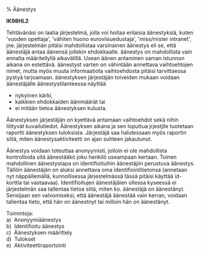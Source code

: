 % Äänestys
<!-- Arvosanamaksimi: 5 -->
<!-- Vaikeustaso: Keskitasoa -->

**IK98HL2**

Tehtävänäsi on laatia järjestelmä, jolla voi hoitaa erilaisia äänestyksiä, kuten
'vuoden opettaja', 'vähiten huono euroviisuedustaja', 'miss/mister
intranet', jne. järjestelmän pitäisi mahdollistaa varsinainen äänestys eli
se, että äänestäjä antaa äänensä jollekin ehdokkaalle. äänestys on mahdollista
vain ennalta määritellyllä aikavälillä. Usean äänen antaminen saman istunnon
aikana on estettävä. äänestyst varten on vähintään annettava vaihtoehtojen
nimet, mutta myös muuta informaatiota vaihtoehdosta pitäisi tarvittaessa
pystyä tarjoamaan. äänestyksen järjestäjän toiveiden mukaan voidaan äänestäjälle
äänestystilanteessa näyttää

-   nykyinen kärki,
-   kaikkien ehdokkaiden äänimäärät tai
-   ei mitään tietoa äänestyksen kulusta.

Äänestyksen järjestäjän on kyettävä antamaan vaihtoehdot sekä nihin liittyvät
kuvailutiedot. Äänestyksen aikana ja sen loputtua jrjestjlle tuotetaan
raportti äänestyksen tuloksista. Järjestäjä saa halutessaan myös raportin
siitä, miten äänestysaktiviteetti on ajan suhteen jakautunut.

Äänestys voidaan toteuttaa anonyymisti, jolloin ei ole mahdollista
kontrolloida sitä äänestääkö joku henkilö useampaan kertaan. Toinen mahdollinen
äänestystapa on identifioituihin äänestäjiin perustuva äänestys. Tällöin äänestäjän
on aluksi annettava oma identifiointitietonsa (annetaan nyt näppäilemällä,
kunnollisessa järjestelmässä tässä pitäisi käyttää id-korttia tai vastaavaa).
Identifioitujen äänestäjäien ollessa kyseessä ei järjestelmän saa tallentaa
tietoa siitä, miten ko. äänestäjä on äänestänyt. Sensijaan sen valvomiseksi, että
äänestäjä äänestää vain kerran, voidaan tallentaa tieto, että hän on äänestnyt tai
milloin hän on äänestänyt.

Toimintoja: \
a)  Anonyymiäänestys \
b)  Identifioitu äänestys \
c)  Äänestyksen määrittely \
d)  Tulokset \
e)  Aktiviteettiraportointi \
 
